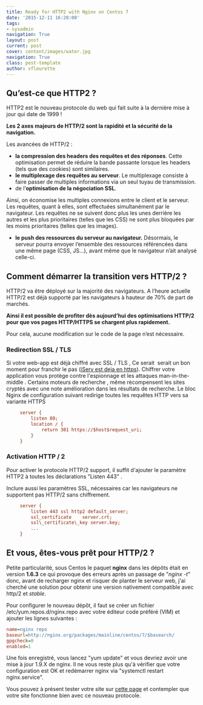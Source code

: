 ```yaml
---
title: Ready for HTTP2 with Nginx on Centos 7
date: '2015-12-11 16:20:00'
tags:
- sysadmin
navigation: True
layout: post
current: post
cover: content/images/water.jpg
navigation: True
class: post-template
author: vfleurette
---
```


## Qu’est-ce que HTTP2 ?

HTTP2 est le nouveau protocole du web qui fait suite à la dernière mise à jour qui date de 1999 !

**Les 2 axes majeurs de HTTP/2 sont la rapidité et la sécurité de la navigation.**

Les avancées de HTTP/2 :
*   **la compression des headers des requêtes et des réponses**. Cette optimisation permet de réduire la bande passante lorsque les headers (tels que des cookies) sont similaires.
*   **le multiplexage des requêtes au serveur**. Le multiplexage consiste à faire passer de multiples informations via un seul tuyau de transmission.
*   de l’**optimisation de la négociation SSL**.

Ainsi, on économise les multiples connexions entre le client et le serveur. Les requêtes, quant à elles, sont effectuées simultanément par le navigateur. Les requêtes ne se suivent donc plus les unes derrière les autres et les plus prioritaires (telles que les CSS) ne sont plus bloquées par les moins prioritaires (telles que les images).

*   **le push des ressources du serveur au navigateur.** Désormais, le serveur pourra envoyer l’ensemble des ressources référencées dans une même page (CSS, JS…), avant même que le navigateur n’ait analysé celle-ci.
  

## Comment démarrer la transition vers HTTP/2 ?

HTTP/2 va être déployé sur la majorité des navigateurs. A l’heure actuelle HTTP/2 est déjà supporté par les navigateurs à hauteur de 70% de part de marchés.

**Ainsi il est possible de profiter dès aujourd’hui des optimisations HTTP/2  pour que vos pages HTTP/HTTPS se chargent plus rapidement.**

Pour cela, aucune modification sur le code de la page n’est nécessaire.

### Redirection SSL / TLS

Si votre web-app est déjà chiffré avec SSL / TLS , Ce serait  serait un bon moment pour franchir le pas ([iServ est deja en https](https://www.iserv.fr/2015/01/11/iserv-en-ssl/)). Chiffrer votre application vous protège contre l'espionnage et les attaques man-in-the-middle . Certains moteurs de recherche , même récompensent les sites cryptés avec une note amélioration dans les résultats de recherche. Le bloc Nginx de configuration suivant redirige toutes les requêtes HTTP vers sa variante HTTPS

```ini
     server {  
         listen 80;  
         location / {  
             return 301 https://$host$request_uri;  
         }  
     }  
```

### Activation HTTP / 2

Pour activer le protocole HTTP/2 support, il suffit d'ajouter le paramètre HTTP2 à toutes les déclarations "Listen 443" .

Inclure aussi les paramètres SSL, nécessaires car les navigateurs ne supportent pas HTTP/2 sans chiffrement.
  
```ini
     server {  
         listen 443 ssl http2 default_server;  
         ssl_certificate    server.crt;  
         ssl\_certificate\_key server.key;  
         ...  
     }  
```

## Et vous, êtes-vous prêt pour HTTP/2 ?
  
Petite particularité, sous Centos le paquet **nginx** dans les dépôts était en version **1.6.3** ce qui provoque des erreurs après un passage de "_nginx -t_" donc, avant de recharger nginx et risquer de planter le serveur web, j'ai cherché une solution pour obtenir une version nativement compatible avec http/2 et *stable*.

Pour configurer le nouveau dépôt, il faut se créer un fichier /etc/yum.repos.d/nginx.repo avec votre éditeur code préféré (VIM) et ajouter les lignes suivantes :

```ini  
name=nginx repo  
baseurl=http://nginx.org/packages/mainline/centos/7/$basearch/  
gpgcheck=0  
enabled=1
```
  

Une fois enregistré, vous lancez "yum update" et vous devriez avoir une mise à jour 1.9.X de nginx.
Il ne vous reste plus qu'à vérifier que votre configuration est OK et redémarrer nginx via "systemctl restart nginx.service".

Vous pouvez à présent tester votre site sur [cette page](https://tools.keycdn.com/http2-test) et contempler que votre site fonctionne bien avec ce nouveau protocole.